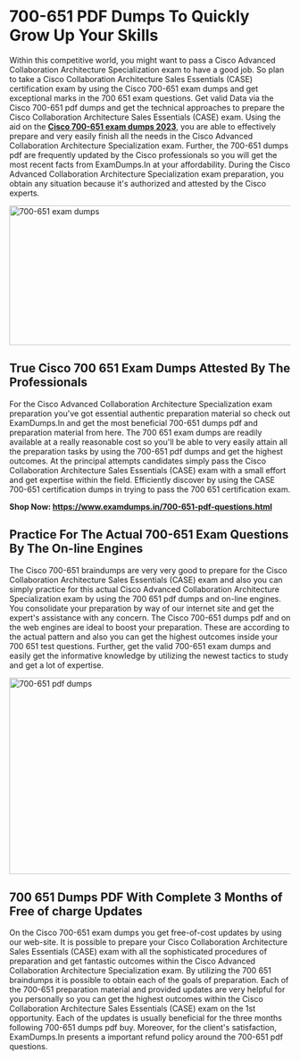 <h1><strong>700-651 PDF Dumps To Quickly Grow Up Your Skills</strong></h1>
<p>Within this competitive world, you might want to pass a Cisco Advanced Collaboration Architecture Specialization exam to have a good job. So plan to take a Cisco Collaboration Architecture Sales Essentials (CASE) certification exam by using the Cisco 700-651 exam dumps and get exceptional marks in the 700 651 exam questions. Get valid Data via the Cisco 700-651 pdf dumps and get the technical approaches to prepare the Cisco Collaboration Architecture Sales Essentials (CASE) exam. Using the aid on the <strong><a href="https://www.examdumps.in/700-651-pdf-questions.html">Cisco 700-651 exam dumps 2023</a></strong>, you are able to effectively prepare and very easily finish all the needs in the Cisco Advanced Collaboration Architecture Specialization exam. Further, the 700-651 dumps pdf are frequently updated by the Cisco professionals so you will get the most recent facts from ExamDumps.In at your affordability. During the Cisco Advanced Collaboration Architecture Specialization exam preparation, you obtain any situation because it's authorized and attested by the Cisco experts.</p>
<p><img src="https://i.ibb.co/zxJwW90/Copy-of-Online-Classes-Twitter-header-post-Made-with-Poster-My-Wall-1.png" alt="700-651 exam dumps" width="750" height="250" /></p>
<h2><strong>True Cisco 700 651 Exam Dumps Attested By The Professionals</strong></h2>
<p>For the Cisco Advanced Collaboration Architecture Specialization exam preparation you've got essential authentic preparation material so check out ExamDumps.In and get the most beneficial 700-651 dumps pdf and preparation material from here. The 700 651 exam dumps are readily available at a really reasonable cost so you'll be able to very easily attain all the preparation tasks by using the 700-651 pdf dumps and get the highest outcomes. At the principal attempts candidates simply pass the Cisco Collaboration Architecture Sales Essentials (CASE) exam with a small effort and get expertise within the field. Efficiently discover by using the CASE 700-651 certification dumps in trying to pass the 700 651 certification exam.</p>
<p><strong>Shop Now:&nbsp;<a href="https://www.examdumps.in/700-651-pdf-questions.html">https://www.examdumps.in/700-651-pdf-questions.html</a></strong></p>
<h2><strong>Practice For The Actual 700-651 Exam Questions By The On-line Engines</strong></h2>
<p>The Cisco 700-651 braindumps are very very good to prepare for the Cisco Collaboration Architecture Sales Essentials (CASE) exam and also you can simply practice for this actual Cisco Advanced Collaboration Architecture Specialization exam by using the 700 651 pdf dumps and on-line engines. You consolidate your preparation by way of our internet site and get the expert's assistance with any concern. The Cisco 700-651 dumps pdf and on the web engines are ideal to boost your preparation. These are according to the actual pattern and also you can get the highest outcomes inside your 700 651 test questions. Further, get the valid 700-651 exam dumps and easily get the informative knowledge by utilizing the newest tactics to study and get a lot of expertise.</p>
<p><a href="https://www.examdumps.in/700-651-pdf-questions.html"><img src="https://i.ibb.co/QkNtdwY/Copy-of-Zoom-Online-Classes-Facebook-Share-Po-Made-with-Poster-My-Wall-1.jpg" alt="700-651 pdf dumps" width="670" height="352" /></a></p>
<h2><strong>700 651 Dumps PDF With Complete 3 Months of Free of charge Updates</strong></h2>
<p>On the Cisco 700-651 exam dumps you get free-of-cost updates by using our web-site. It is possible to prepare your Cisco Collaboration Architecture Sales Essentials (CASE) exam with all the sophisticated procedures of preparation and get fantastic outcomes within the Cisco Advanced Collaboration Architecture Specialization exam. By utilizing the 700 651 braindumps it is possible to obtain each of the goals of preparation. Each of the 700-651 preparation material and provided updates are very helpful for you personally so you can get the highest outcomes within the Cisco Collaboration Architecture Sales Essentials (CASE) exam on the 1st opportunity. Each of the updates is usually beneficial for the three months following 700-651 dumps pdf buy. Moreover, for the client's satisfaction, ExamDumps.In presents a important refund policy around the 700-651 pdf questions.</p>
